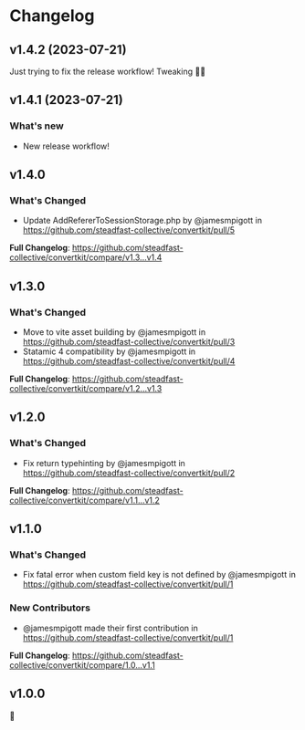 # Changelog

## v1.4.2 (2023-07-21)

Just trying to fix the release workflow! Tweaking 👨‍💻

## v1.4.1 (2023-07-21)

### What's new

* New release workflow!

## v1.4.0

### What's Changed
* Update AddRefererToSessionStorage.php by @jamesmpigott in https://github.com/steadfast-collective/convertkit/pull/5

**Full Changelog**: https://github.com/steadfast-collective/convertkit/compare/v1.3...v1.4

## v1.3.0

### What's Changed
* Move to vite asset building by @jamesmpigott in https://github.com/steadfast-collective/convertkit/pull/3
* Statamic 4 compatibility by @jamesmpigott in https://github.com/steadfast-collective/convertkit/pull/4

**Full Changelog**: https://github.com/steadfast-collective/convertkit/compare/v1.2...v1.3

## v1.2.0

### What's Changed
* Fix return typehinting by @jamesmpigott in https://github.com/steadfast-collective/convertkit/pull/2

**Full Changelog**: https://github.com/steadfast-collective/convertkit/compare/v1.1...v1.2

## v1.1.0

### What's Changed
* Fix fatal error when custom field key is not defined by @jamesmpigott in https://github.com/steadfast-collective/convertkit/pull/1

### New Contributors
* @jamesmpigott made their first contribution in https://github.com/steadfast-collective/convertkit/pull/1

**Full Changelog**: https://github.com/steadfast-collective/convertkit/compare/1.0...v1.1

## v1.0.0

🚀
